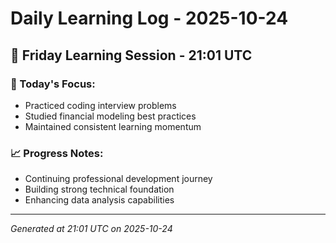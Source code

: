# Daily Learning Log - 2025-10-24

## 📅 Friday Learning Session - 21:01 UTC

### 🎯 Today's Focus:
- Practiced coding interview problems
- Studied financial modeling best practices
- Maintained consistent learning momentum

### 📈 Progress Notes:
- Continuing professional development journey
- Building strong technical foundation
- Enhancing data analysis capabilities

---
*Generated at 21:01 UTC on 2025-10-24*
